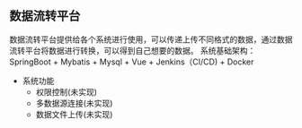 ## 数据流转平台
数据流转平台提供给各个系统进行使用，可以传递上传不同格式的数据，通过数据流转平台将数据进行转换，可以得到自己想要的数据。
系统基础架构：SpringBoot + Mybatis + Mysql + Vue + Jenkins（CI/CD) + Docker

- 系统功能
    - 权限控制(未实现)
    - 多数据源连接(未实现)
    - 数据文件上传(未实现)
